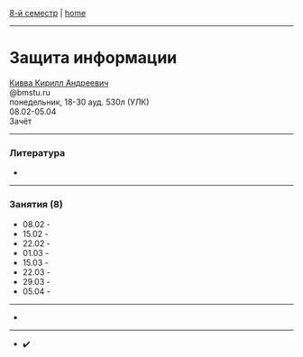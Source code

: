 [8-й семестр](../2022_8_sem.md) | [home](../README.md)
____________________________________
# Защита информации
[Кивва Кирилл Андреевич](https://studizba.com/hs/151-mgtu-im-baumana/teachers/4-kafedra-iu-7-programmnoe-obespechenie-je/8328-kivva-kirill-andreevich.html) \
@bmstu.ru \
понедельник, 18-30 ауд. 530л (УЛК)\
08.02-05.04 \
Зачёт
____________________________________
### Литература

* 
____________________________________
### Занятия (8)

* 08.02 - 
* 15.02 -  
* 22.02 -  
* 01.03 -  
* 15.03 -  
* 22.03 -  
* 29.03 -  
* 05.04 -  

____________________________________

* 

____________________________________

* ✔️
